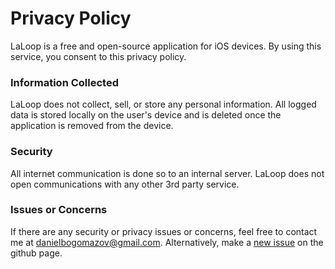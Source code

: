 # Privacy Policy

LaLoop is a free and open-source application for iOS devices. By using this service, you consent to this privacy policy.

### Information Collected

LaLoop does not collect, sell, or store any personal information. All logged data is stored locally on the user's device and is deleted once the application is removed from the device.

### Security

All internet communication is done so to an internal server. LaLoop does not open communications with any other 3rd party service.

### Issues or Concerns

If there are any security or privacy issues or concerns, feel free to contact me at danielbogomazov@gmail.com.
Alternatively, make a [new issue](https://github.com/danielbogomazov/LaLoop-iOS/issues) on the github page.
